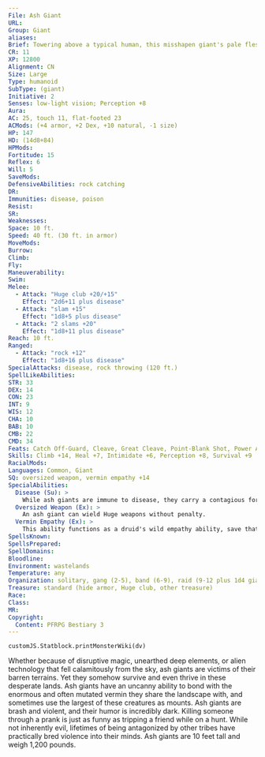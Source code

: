 ```yaml
---
File: Ash Giant
URL: 
Group: Giant
aliases: 
Brief: Towering above a typical human, this misshapen giant's pale flesh is covered in purulent sores and bulbous tumors.
CR: 11
XP: 12800
Alignment: CN
Size: Large
Type: humanoid
SubType: (giant)
Initiative: 2
Senses: low-light vision; Perception +8
Aura: 
AC: 25, touch 11, flat-footed 23
ACMods: (+4 armor, +2 Dex, +10 natural, -1 size)
HP: 147
HD: (14d8+84)
HPMods: 
Fortitude: 15
Reflex: 6
Will: 5
SaveMods: 
DefensiveAbilities: rock catching
DR: 
Immunities: disease, poison
Resist: 
SR: 
Weaknesses: 
Space: 10 ft.
Speed: 40 ft. (30 ft. in armor)
MoveMods: 
Burrow: 
Climb: 
Fly: 
Maneuverability: 
Swim: 
Melee: 
  - Attack: "Huge club +20/+15"
    Effect: "2d6+11 plus disease"
  - Attack: "slam +15"
    Effect: "1d8+5 plus disease"
  - Attack: "2 slams +20"
    Effect: "1d8+11 plus disease"
Reach: 10 ft.
Ranged: 
  - Attack: "rock +12"
    Effect: "1d8+16 plus disease"
SpecialAttacks: disease, rock throwing (120 ft.)
SpellLikeAbilities: 
STR: 33
DEX: 14
CON: 23
INT: 9
WIS: 12
CHA: 10
BAB: 10
CMB: 22
CMD: 34
Feats: Catch Off-Guard, Cleave, Great Cleave, Point-Blank Shot, Power Attack, Precise Shot, Self-Sufficient
Skills: Climb +14, Heal +7, Intimidate +6, Perception +8, Survival +9
RacialMods: 
Languages: Common, Giant
SQ: oversized weapon, vermin empathy +14
SpecialAbilities:
  Disease (Su): >
    While ash giants are immune to disease, they carry a contagious form of leprosy. Any creature struck by an ash giant's attacks is exposed to this virulent sickness.  Ash Leprosy: Injury; save Fort 23; onset 1 minute; frequency 1/day; effect 1d2 Con damage, 1d2 Cha drain; cure 2 consecutive saves. The save DC is Constitution-based.
  Oversized Weapon (Ex): >
    An ash giant can wield Huge weapons without penalty.
  Vermin Empathy (Ex): >
    This ability functions as a druid's wild empathy ability, save that it works only on vermin. An ash giant uses its Hit Dice (normally 14) as its effective druid level. Vermin are normally mindless, but this empathic communication imparts upon them a modicum of implanted intelligence, allowing the ash giant to train vermin and use them as guardians (although it does not grant them skills or feats).
SpellsKnown: 
SpellsPrepared: 
SpellDomains: 
Bloodline: 
Environment: wastelands
Temperature: any
Organization: solitary, gang (2-5), band (6-9), raid (9-12 plus 1d4 giant vermin), or tribe (13-30 plus 35% noncombatants, plus 1 barbarian or fighter chief of 6th-8th level and 6-8 giant vermin)
Treasure: standard (hide armor, Huge club, other treasure)
Race: 
Class: 
MR: 
Copyright:
  Content: PFRPG Bestiary 3
---
```

```dataviewjs
customJS.Statblock.printMonsterWiki(dv)
```
Whether because of disruptive magic, unearthed deep elements, or alien technology that fell calamitously from the sky, ash giants are victims of their barren terrains. Yet they somehow survive and even thrive in these desperate lands. Ash giants have an uncanny ability to bond with the enormous and often mutated vermin they share the landscape with, and sometimes use the largest of these creatures as mounts.  Ash giants are brash and violent, and their humor is incredibly dark. Killing someone through a prank is just as funny as tripping a friend while on a hunt. While not inherently evil, lifetimes of being antagonized by other tribes have practically bred violence into their minds.  Ash giants are 10 feet tall and weigh 1,200 pounds.
